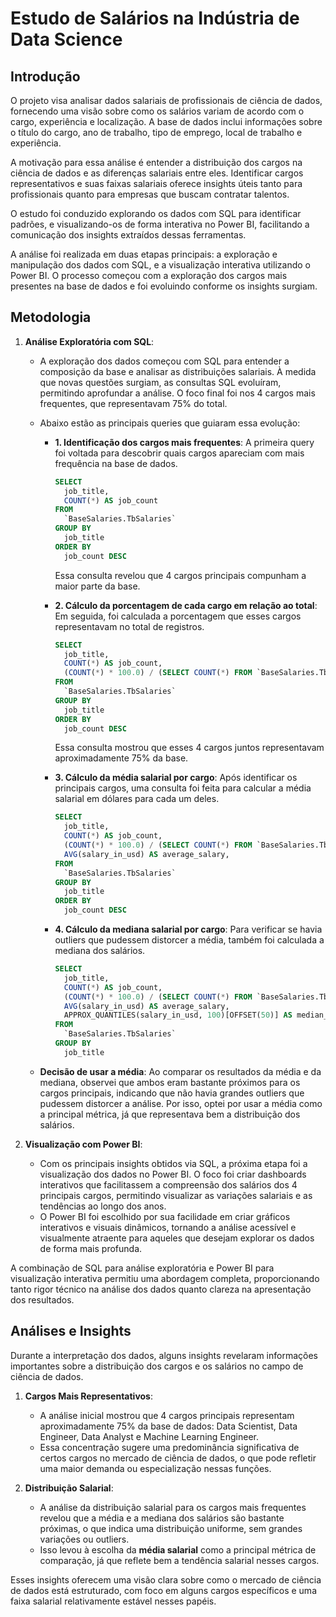 # Estudo de Salários na Indústria de Data Science

## Introdução

O projeto visa analisar dados salariais de profissionais de ciência de dados, fornecendo uma visão sobre como os salários variam de acordo com o cargo, experiência e localização. A base de dados inclui informações sobre o título do cargo, ano de trabalho, tipo de emprego, local de trabalho e experiência.

A motivação para essa análise é entender a distribuição dos cargos na ciência de dados e as diferenças salariais entre eles. Identificar cargos representativos e suas faixas salariais oferece insights úteis tanto para profissionais quanto para empresas que buscam contratar talentos.

O estudo foi conduzido explorando os dados com SQL para identificar padrões, e visualizando-os de forma interativa no Power BI, facilitando a comunicação dos insights extraídos dessas ferramentas.

A análise foi realizada em duas etapas principais: a exploração e manipulação dos dados com SQL, e a visualização interativa utilizando o Power BI. O processo começou com a exploração dos cargos mais presentes na base de dados e foi evoluindo conforme os insights surgiam.

## Metodologia

1. **Análise Exploratória com SQL**:
   - A exploração dos dados começou com SQL para entender a composição da base e analisar as distribuições salariais. À medida que novas questões surgiam, as consultas SQL evoluíram, permitindo aprofundar a análise. O foco final foi nos 4 cargos mais frequentes, que representavam 75% do total.
   
   - Abaixo estão as principais queries que guiaram essa evolução:

     - **1. Identificação dos cargos mais frequentes**: A primeira query foi voltada para descobrir quais cargos apareciam com mais frequência na base de dados.
       ```sql
       SELECT
         job_title,
         COUNT(*) AS job_count
       FROM
         `BaseSalaries.TbSalaries`
       GROUP BY
         job_title
       ORDER BY
         job_count DESC
       ```
       Essa consulta revelou que 4 cargos principais compunham a maior parte da base.
     
     - **2. Cálculo da porcentagem de cada cargo em relação ao total**: Em seguida, foi calculada a porcentagem que esses cargos representavam no total de registros.
       ```sql
       SELECT
         job_title,
         COUNT(*) AS job_count, 
         (COUNT(*) * 100.0) / (SELECT COUNT(*) FROM `BaseSalaries.TbSalaries`) AS percentage_of_total
       FROM
         `BaseSalaries.TbSalaries`
       GROUP BY
         job_title
       ORDER BY
         job_count DESC
       ```
       Essa consulta mostrou que esses 4 cargos juntos representavam aproximadamente 75% da base.
       
     - **3. Cálculo da média salarial por cargo**: Após identificar os principais cargos, uma consulta foi feita para calcular a média salarial em dólares para cada um deles.
       ```sql
       SELECT
         job_title,
         COUNT(*) AS job_count,
         (COUNT(*) * 100.0) / (SELECT COUNT(*) FROM `BaseSalaries.TbSalaries`) AS percentage_of_total,
         AVG(salary_in_usd) AS average_salary,
       FROM
         `BaseSalaries.TbSalaries`
       GROUP BY
         job_title
       ORDER BY
         job_count DESC
       ```
     
     - **4. Cálculo da mediana salarial por cargo**: Para verificar se havia outliers que pudessem distorcer a média, também foi calculada a mediana dos salários.
       ```sql
       SELECT
         job_title,
         COUNT(*) AS job_count,
         (COUNT(*) * 100.0) / (SELECT COUNT(*) FROM `BaseSalaries.TbSalaries`) AS percentage_of_total,
         AVG(salary_in_usd) AS average_salary,
         APPROX_QUANTILES(salary_in_usd, 100)[OFFSET(50)] AS median_salary
       FROM
         `BaseSalaries.TbSalaries`
       GROUP BY
         job_title
       ```

   - **Decisão de usar a média**: Ao comparar os resultados da média e da mediana, observei que ambos eram bastante próximos para os cargos principais, indicando que não havia grandes outliers que pudessem distorcer a análise. Por isso, optei por usar a média como a principal métrica, já que representava bem a distribuição dos salários.

2. **Visualização com Power BI**:
   - Com os principais insights obtidos via SQL, a próxima etapa foi a visualização dos dados no Power BI. O foco foi criar dashboards interativos que facilitassem a compreensão dos salários dos 4 principais cargos, permitindo visualizar as variações salariais e as tendências ao longo dos anos.
   - O Power BI foi escolhido por sua facilidade em criar gráficos interativos e visuais dinâmicos, tornando a análise acessível e visualmente atraente para aqueles que desejam explorar os dados de forma mais profunda.

A combinação de SQL para análise exploratória e Power BI para visualização interativa permitiu uma abordagem completa, proporcionando tanto rigor técnico na análise dos dados quanto clareza na apresentação dos resultados.

## Análises e Insights

Durante a interpretação dos dados, alguns insights revelaram informações importantes sobre a distribuição dos cargos e os salários no campo de ciência de dados.

1. **Cargos Mais Representativos**: 
   - A análise inicial mostrou que 4 cargos principais representam aproximadamente 75% da base de dados: Data Scientist, Data Engineer, Data Analyst e Machine Learning Engineer.
   - Essa concentração sugere uma predominância significativa de certos cargos no mercado de ciência de dados, o que pode refletir uma maior demanda ou especialização nessas funções.

2. **Distribuição Salarial**:
   - A análise da distribuição salarial para os cargos mais frequentes revelou que a média e a mediana dos salários são bastante próximas, o que indica uma distribuição uniforme, sem grandes variações ou outliers.
   - Isso levou à escolha da **média salarial** como a principal métrica de comparação, já que reflete bem a tendência salarial nesses cargos.

Esses insights oferecem uma visão clara sobre como o mercado de ciência de dados está estruturado, com foco em alguns cargos específicos e uma faixa salarial relativamente estável nesses papéis.
